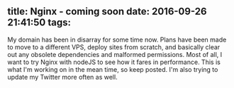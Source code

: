 title: Nginx - coming soon
date: 2016-09-26 21:41:50
tags:
---


My domain has been in disarray for some time now. Plans have been made to move to a different VPS, deploy sites from scratch, and basically clear out any obsolete dependencies and malformed permissions. Most of all, I want to try Nginx with nodeJS to see how it fares in performance. This is what I'm working on in the mean time, so keep posted. I'm also trying to update my Twitter more often as well.

